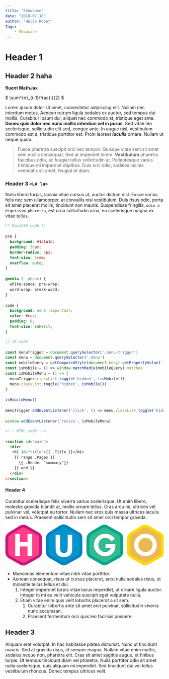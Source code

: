 ```yaml
---
title: "Showcase"
date: "2018-07-18"
author: "Hello Robot"
Tags: 
    - Showcase
---
```


# Header 1
## Header 2 **haha**

**fluent MathJax**

$ \sum^{n}_{i-1}\frac{i}{2} $

Lorem ipsum dolor sit amet, consectetur adipiscing elit. Nullam nec interdum metus. Aenean rutrum ligula sodales ex auctor, sed tempus dui mollis. Curabitur ipsum dui, aliquet nec commodo at, tristique eget ante. **Donec quis dolor nec nunc mollis interdum vel in purus**. Sed vitae leo scelerisque, sollicitudin elit sed, congue ante. In augue nisl, vestibulum commodo est a, tristique porttitor est. Proin laoreet ***iaculis*** ornare. Nullam ut neque quam.

> Fusce pharetra suscipit orci nec tempor. Quisque vitae sem sit amet sem mollis consequat. Sed at imperdiet lorem. **Vestibulum** pharetra faucibus odio, ac feugiat tellus sollicitudin at. Pellentesque varius tristique mi imperdiet *dapibus*. Duis orci odio, sodales lacinia venenatis sit amet, feugiat et diam.

### Header 3 `<LA la>`

Nulla libero turpis, lacinia vitae cursus ut, auctor dictum nisl. Fusce varius felis nec sem ullamcorper, at convallis nisi vestibulum. Duis risus odio, porta sit amet placerat mollis, tincidunt non mauris. Suspendisse fringilla, `odio a dignissim pharetra`, est urna sollicitudin urna, eu scelerisque magna ex vitae tellus.

```css
/* PostCSS code */

pre {
  background: #1a1a1d;
  padding: 20px;
  border-radius: 8px;
  font-size: 1rem;
  overflow: auto;
}

@media (--phone) {
  white-space: pre-wrap;
  word-wrap: break-word;
}

code {
  background: none !important;
  color: #ccc;
  padding: 0;
  font-size: inherit;
}
```
```js
// JS code

const menuTrigger = document.querySelector('.menu-trigger')
const menu = document.querySelector('.menu')
const mobileQuery = getComputedStyle(document.body).getPropertyValue('--phoneWidth')
const isMobile = () => window.matchMedia(mobileQuery).matches
const isMobileMenu = () => {
  menuTrigger.classList.toggle('hidden', !isMobile())
  menu.classList.toggle('hidden', isMobile())
}

isMobileMenu()

menuTrigger.addEventListener('click', () => menu.classList.toggle('hidden'))

window.addEventListener('resize', isMobileMenu)
```

```html
<!-- HTML code -->

<section id="main">
  <div>
   <h1 id="title">{{ .Title }}</h1>
    {{ range .Pages }}
      {{ .Render "summary"}}
    {{ end }}
  </div>
</section>
```

#### Header 4

Curabitur scelerisque felis viverra varius scelerisque. Ut enim libero, molestie gravida blandit at, mollis ornare tellus. Cras arcu mi, ultrices vel pulvinar vel, volutpat eu tortor. Nullam nec eros quis massa ultrices iaculis sed in metus. Praesent sollicitudin sem sit amet orci tempor gravida.

![hugo](https://raw.githubusercontent.com/gohugoio/gohugoioTheme/master/static/images/hugo-logo-wide.svg?sanitize=true)

- Maecenas elementum vitae nibh vitae porttitor.
- Aenean consequat, risus ut cursus placerat, arcu nulla sodales risus, ut molestie tellus tellus et dui.
  1. Integer imperdiet turpis vitae lacus imperdiet, ut ornare ligula auctor. Integer in mi eu velit vehicula suscipit eget vulputate nulla.
  1. Etiam vitae enim quis velit lobortis placerat a ut sem.
     1. Curabitur lobortis ante sit amet orci pulvinar, sollicitudin viverra nunc accumsan.
     1. Praesent fermentum orci quis leo facilisis posuere.

## Header 3

Aliquam erat volutpat. In hac habitasse platea dictumst. Nunc ut tincidunt mauris. Sed at gravida risus, id semper magna. Nullam vitae enim mattis, sodales neque non, pharetra elit. Cras sit amet sagittis augue, et finibus turpis. Ut tempus tincidunt diam vel pharetra. Nulla porttitor odio sit amet nulla scelerisque, quis aliquam mi imperdiet. Sed tincidunt dui vel tellus vestibulum rhoncus. Donec tempus ultrices velit.
